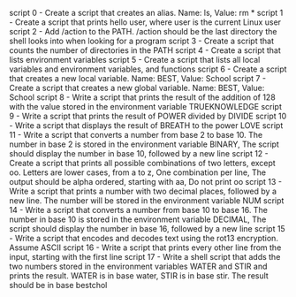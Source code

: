 script 0 - Create a script that creates an alias. Name: ls, Value: rm *
script 1 - Create a script that prints hello user, where user is the current Linux user
script 2 - Add /action to the PATH. /action should be the last directory the shell looks into when looking for a program
script 3 - Create a script that counts the number of directories in the PATH
script 4 - Create a script that lists environment variables
script 5 - Create a script that lists all local variables and environment variables, and functions
script 6 - Create a script that creates a new local variable. Name: BEST, Value: School
script 7 - Create a script that creates a new global variable. Name: BEST, Value: School
script 8 - Write a script that prints the result of the addition of 128 with the value stored in the environment variable TRUEKNOWLEDGE
script 9 - Write a script that prints the result of POWER divided by DIVIDE
script 10 - Write a script that displays the result of BREATH to the power LOVE
script 11 - Write a script that converts a number from base 2 to base 10. The number in base 2 is stored in the environment variable BINARY, The script should display the number in base 10, followed by a new line
script 12 - Create a script that prints all possible combinations of two letters, except oo. Letters are lower cases, from a to z, One combination per line, The output should be alpha ordered, starting with aa, Do not print oo
script 13 - Write a script that prints a number with two decimal places, followed by a new line. The number will be stored in the environment variable NUM
script 14 - Write a script that converts a number from base 10 to base 16. The number in base 10 is stored in the environment variable DECIMAL, The script should display the number in base 16, followed by a new line
script 15 - Write a script that encodes and decodes text using the rot13 encryption. Assume ASCII
script 16 - Write a script that prints every other line from the input, starting with the first line
script 17 - Write a shell script that adds the two numbers stored in the environment variables WATER and STIR and prints the result. WATER is in base water, STIR is in base stir. The result should be in base bestchol
